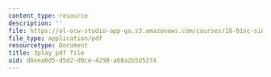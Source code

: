 ```yaml
---
content_type: resource
description: ''
file: https://ol-ocw-studio-app-qa.s3.amazonaws.com/courses/18-01sc-single-variable-calculus-fall-2010/d8eea6d5d5d2d0ce4298a68a2b5d5274_lEOjMAmkI-U.pdf
file_type: application/pdf
resourcetype: Document
title: 3play pdf file
uid: d8eea6d5-d5d2-d0ce-4298-a68a2b5d5274
---
```

